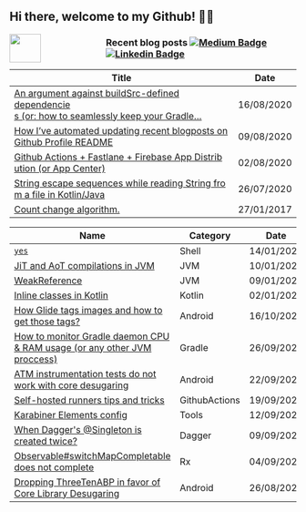 ## Hi there, welcome to my Github! 👋🏼

<a href="https://giphy.com/stickers/GDevs-android-developer-summit-Y4bzv6DYbYzy8jDnoW"><img width = "33%" align="left" height="300" style="height:50px;" src=https://media.giphy.com/media/Y4bzv6DYbYzy8jDnoW/giphy.gif></a>

### Recent blog posts [![Medium Badge](https://img.shields.io/badge/-Medium-000?style=flat-square&logo=Medium&logoColor=white&&link=https://medium.com/@wzieba)](https://medium.com/@wzieba) [![Linkedin Badge](https://img.shields.io/badge/-LinkedIn-blue?style=flat-square&logo=Linkedin&logoColor=white&link=https://www.linkedin.com/in/wzieba/)](https://www.linkedin.com/in/wzieba/)
<!-- blog starts -->
| Title | Date |
| ----- | ---- |
| [An argument against buildSrc-defined dependencie<br>s (or: how to seamlessly keep your Gradle…](https://medium.com/@wzieba/an-argument-against-buildsrc-defined-dependencies-or-how-to-seamlessly-keep-your-gradle-8e0bfd7ee8e3?source=rss-117db94a0177------2) | 16/08/2020 |
| [How I’ve automated updating recent blogposts on <br>Github Profile README](https://medium.com/@wzieba/how-ive-automated-updating-recent-blogposts-on-github-profile-readme-ba1ef9d53535?source=rss-117db94a0177------2) | 09/08/2020 |
| [Github Actions + Fastlane + Firebase App Distrib<br>ution (or App Center)](https://medium.com/@wzieba/github-actions-fastlane-firebase-app-distribution-or-app-center-4fadbdff63f9?source=rss-117db94a0177------2) | 02/08/2020 |
| [String escape sequences while reading String fro<br>m a file in Kotlin/Java](https://medium.com/@wzieba/string-escape-sequences-while-reading-string-from-a-file-in-kotlin-java-77b4249e5330?source=rss-117db94a0177------2) | 26/07/2020 |
| [Count change algorithm.](https://medium.com/@wzieba/count-change-algorithm-df8864f68e76?source=rss-117db94a0177------2) | 27/01/2017 |
<!-- blog ends -->
| Name | Category | Date |
| ---- | -------- | ---- |
| [`yes`](https://github.com/wzieba/til/blob/master/Shell/yes.md) | Shell | 14/01/2021 |
| [JiT and AoT compilations in JVM](https://github.com/wzieba/til/blob/master/JVM/jit_aot_compilations.md) | JVM | 10/01/2021 |
| [WeakReference](https://github.com/wzieba/til/blob/master/JVM/weakreference.md) | JVM | 09/01/2021 |
| [Inline classes in Kotlin](https://github.com/wzieba/til/blob/master/Kotlin/kotlin-inline-classes.md) | Kotlin | 02/01/2021 |
| [How Glide tags images and how to get those tags?](https://github.com/wzieba/til/blob/master/Android/how-glide-tags-images.md) | Android | 16/10/2020 |
| [How to monitor Gradle daemon CPU & RAM usage (or any other JVM proccess)](https://github.com/wzieba/til/blob/master/Gradle/how-to-monitor-gradle-daemon-memory-cpu-usage.md) | Gradle | 26/09/2020 |
| [ATM instrumentation tests do not work with core desugaring](https://github.com/wzieba/til/blob/master/Android/instrumentation-tests-dont-work-with-desugaring.md) | Android | 22/09/2020 |
| [Self-hosted runners tips and tricks](https://github.com/wzieba/til/blob/master/GithubActions/self-hosted-runner-tips.md) | GithubActions | 19/09/2020 |
| [Karabiner Elements config](https://github.com/wzieba/til/blob/master/Tools/karabiner-elements-config.md) | Tools | 12/09/2020 |
| [When Dagger's @Singleton is created twice?](https://github.com/wzieba/til/blob/master/Dagger/when-daggers-singleton-is-created-twice.md) | Dagger | 09/09/2020 |
| [Observable#switchMapCompletable does not complete](https://github.com/wzieba/til/blob/master/Rx/switch-map-completable-does-not-complete.md) | Rx | 04/09/2020 |
| [Dropping ThreeTenABP in favor of Core Library Desugaring](https://github.com/wzieba/til/blob/master/Android/dropping-threetenabp.md) | Android | 26/08/2020 |

